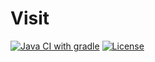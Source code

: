# Visit

[![Java CI with gradle](https://github.com/vie10/visit/actions/workflows/pages/pages-build-deployment/badge.svg?branch=gh-pages)](https://vie10.github.io/visit/)
[![License](https://img.shields.io/github/license/vie10/visit)](LICENSE)

